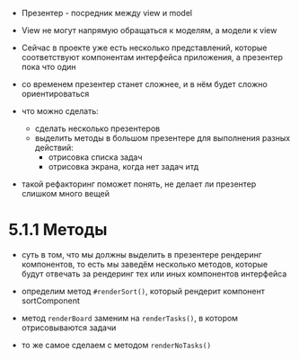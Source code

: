 - Презентер - посредник между view и model

- View не могут напрямую обращаться к моделям, а модели к view

- Сейчас в проекте уже есть несколько представлений, которые соответствуют компонентам интерфейса приложения, а презентер пока что один

- со временем презентер станет сложнее, и в нём будет сложно ориентироваться

- что можно сделать:

  - сделать несколько презентеров
  - выделить методы в большом презентере для выполнения разных действий:
    - отрисовка списка задач
    - отрисовка экрана, когда нет задач итд
  
- такой рефакторинг поможет понять, не делает ли презентер слишком много вещей

# 5.1.1 Методы

- суть в том, что мы должны выделить в презентере рендеринг компонентов, то есть мы заведём несколько методов, которые будут отвечать за рендеринг тех или иных компонентов интерфейса

- определим метод `#renderSort()`, который рендерит компонент sortComponent

- метод `renderBoard` заменим на `renderTasks()`, в котором отрисовываются задачи

- то же самое сделаем с методом `renderNoTasks()`

